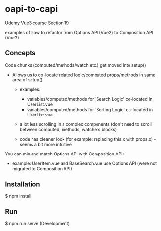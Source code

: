 # oapi-to-capi

Udemy Vue3 course Section 19

examples of how to refactor from Options API (Vue2) to Composition API (Vue3)

## Concepts

Code chunks (computed/methods/watch etc.) get moved into setup()

- Allows us to co-locate related logic/computed props/methods in same area of setup()

  - examples:

    - variables/computed/methods for 'Search Logic' co-located in UserList.vue
    - variables/computed/methods for 'Sorting Logic' co-located in UserList.vue

  - a lot less scrolling in a complex components (don't need to scroll between computed, methods, watchers blocks)

  - code has cleaner look (for example: replacing this.x with props.x) - seems a bit more intuitive

You can mix and match Options API with Composition API:

- example: UserItem.vue and BaseSearch.vue use Options API (were not migrated to Composition API)


## Installation

$ npm install


## Run

$ npm run serve (Development)

